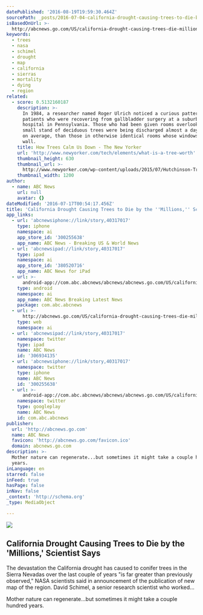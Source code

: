 ```yaml
---
datePublished: '2016-08-19T19:59:30.464Z'
sourcePath: _posts/2016-07-04-california-drought-causing-trees-to-die-by-the-millions-s.md
isBasedOnUrl: >-
  http://abcnews.go.com/US/california-drought-causing-trees-die-millions-scientist/story?id=40317017
keywords:
  - trees
  - nasa
  - schimel
  - drought
  - map
  - california
  - sierras
  - mortality
  - dying
  - region
related:
  - score: 0.5132160187
    description: >-
      In 1984, a researcher named Roger Ulrich noticed a curious pattern among
      patients who were recovering from gallbladder surgery at a suburban
      hospital in Pennsylvania. Those who had been given rooms overlooking a
      small stand of deciduous trees were being discharged almost a day sooner,
      on average, than those in otherwise identical rooms whose windows faced a
      wall.
    title: How Trees Calm Us Down - The New Yorker
    url: 'http://www.newyorker.com/tech/elements/what-is-a-tree-worth'
    thumbnail_height: 630
    thumbnail_url: >-
      http://www.newyorker.com/wp-content/uploads/2015/07/Hutchinson-Trees-1200-630-23143005.jpg
    thumbnail_width: 1200
author:
  - name: ABC News
    url: null
    avatar: {}
dateModified: '2016-07-17T00:54:17.456Z'
title: 'California Drought Causing Trees to Die by the ''Millions,'' Scientist Says'
app_links:
  - url: 'abcnewsiphone://link/story,40317017'
    type: iphone
    namespace: ai
    app_store_id: '300255638'
    app_name: ABC News - Breaking US & World News
  - url: 'abcnewsipad://link/story,40317017'
    type: ipad
    namespace: ai
    app_store_id: '380520716'
    app_name: ABC News for iPad
  - url: >-
      android-app://com.abc.abcnews/abcnews/abcnews.go.com/US/california-drought-causing-trees-die-millions-scientist/story?id=40317017
    type: android
    namespace: ai
    app_name: ABC News Breaking Latest News
    package: com.abc.abcnews
  - url: >-
      http://abcnews.go.com/US/california-drought-causing-trees-die-millions-scientist/story?id=40317017
    type: web
    namespace: ai
  - url: 'abcnewsipad://link/story,40317017'
    namespace: twitter
    type: ipad
    name: ABC News
    id: '306934135'
  - url: 'abcnewsiphone://link/story,40317017'
    namespace: twitter
    type: iphone
    name: ABC News
    id: '300255638'
  - url: >-
      android-app://com.abc.abcnews/abcnews/abcnews.go.com/US/california-drought-causing-trees-die-millions-scientist/story?id=40317017
    namespace: twitter
    type: googleplay
    name: ABC News
    id: com.abc.abcnews
publisher:
  url: 'http://abcnews.go.com'
  name: ABC News
  favicon: 'http://abcnews.go.com/favicon.ico'
  domain: abcnews.go.com
description: >-
  Mother nature can regenerate...but sometimes it might take a couple hundred
  years.
inLanguage: en
starred: false
inFeed: true
hasPage: false
inNav: false
_context: 'http://schema.org'
_type: MediaObject

---
```

<article style=""><img src="https://imgflo.herokuapp.com/graph/vahj1ThiexotieMo/c3296f27aacb6d8e9605cc70828a648c/noop.jpg?input=http%3A%2F%2Fa.abcnews.com%2Fimages%2FUS%2FHT_sierra_national_forest_map_jt_160703_v4x3_4x3_992.jpg" /><h1>California Drought Causing Trees to Die by the 'Millions,' Scientist Says</h1><p>The devastation the California drought has caused to conifer trees in the Sierra Nevadas over the last couple of years "is far greater than previously observed," NASA scientists said in announcement of the publication of new map of the region. David Schimel, a senior research scientist who worked...</p></article>

Mother nature can regenerate...but sometimes it might take a couple hundred years.